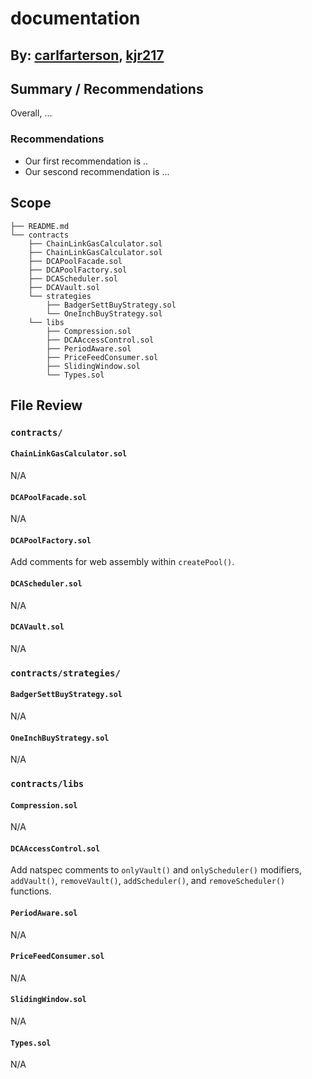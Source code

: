 # documentation
## By: [carlfarterson](https://github.com/carlfarterson), [kjr217](https://github.com/kjr217)

## Summary / Recommendations
Overall, ...

### Recommendations
* Our first recommendation is ..
* Our sescond recommendation is ... 

## Scope
```
├── README.md
└── contracts
    ├── ChainLinkGasCalculator.sol
    ├── ChainLinkGasCalculator.sol
    ├── DCAPoolFacade.sol
    ├── DCAPoolFactory.sol
    ├── DCAScheduler.sol
    ├── DCAVault.sol
    └── strategies
        ├── BadgerSettBuyStrategy.sol
        └── OneInchBuyStrategy.sol
    └── libs
        ├── Compression.sol
        ├── DCAAccessControl.sol
        ├── PeriodAware.sol
        ├── PriceFeedConsumer.sol
        ├── SlidingWindow.sol
        └── Types.sol
```

## File Review
### `contracts/`
#### `ChainLinkGasCalculator.sol`
N/A
#### `DCAPoolFacade.sol`
N/A
#### `DCAPoolFactory.sol`
Add comments for web assembly within `createPool()`.
#### `DCAScheduler.sol`
N/A
#### `DCAVault.sol`
N/A

### `contracts/strategies/`
#### `BadgerSettBuyStrategy.sol`
N/A
#### `OneInchBuyStrategy.sol`
N/A

### `contracts/libs`
#### `Compression.sol`
N/A
#### `DCAAccessControl.sol`
Add natspec comments to `onlyVault()` and `onlyScheduler()` modifiers, `addVault()`, `removeVault()`, `addScheduler()`, and `removeScheduler()` functions. 
#### `PeriodAware.sol`
N/A
#### `PriceFeedConsumer.sol`
N/A
#### `SlidingWindow.sol`
N/A
#### `Types.sol`
N/A
